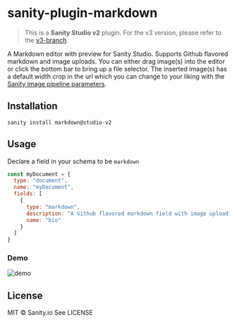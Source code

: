 # sanity-plugin-markdown

> This is a **Sanity Studio v2** plugin.
> For the v3 version, please refer to the [v3-branch](https://github.com/sanity-io/sanity-plugin-markdown).

A Markdown editor with preview for Sanity Studio. Supports Github flavored markdown and image uploads. You can either drag image(s) into the editor or click the bottom bar to bring up a file selector. The inserted image(s) has a default width crop in the url which you can change to your liking with the [Sanity image pipeline parameters](https://www.sanity.io/docs/image-urls).

## Installation

```
sanity install markdown@studio-v2
```

## Usage
Declare a field in your schema to be `markdown`

```javascript
const myDocument = {
  type: "document",
  name: "myDocument",
  fields: [
    {
      type: "markdown",
      description: "A Github flavored markdown field with image uploading",
      name: "bio"
    }
  ]
}
```
### Demo

![demo](https://user-images.githubusercontent.com/38528/113196621-91ec8780-9218-11eb-86cc-cf0adfa2fd01.gif)


## License

MIT © Sanity.io
See LICENSE
